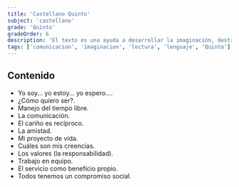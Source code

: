 ```yaml
---
title: 'Castellano Quinto'
subject: 'castellano'  
grade: 'Quinto'
gradeOrder: 6
description: 'El texto es una ayuda a desarrollar la imaginación, destrezas escriturales y a descrubrir actividades creativas y amenas que te presenta la lectura, el cuento, el teatro, el mito y la novela.'
tags: ['comunicacion', 'imaginacion', 'lectura', 'lenguaje', 'Quinto']
---
```


## Contenido

* Yo soy... yo estoy... yo espero....
* ¿Cómo quiero ser?.
* Manejo del tiempo libre.
* La comunicación.
* El cariño es recíproco.
* La amistad.
* Mi proyecto de vida.
* Cuáles son mis creencias.
* Los valores (la responsabilidad).
* Trabajo en equipo.
* El servicio como beneficio propio.
* Todos tenemos un compromiso social.